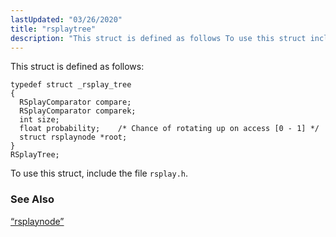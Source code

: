 ```yaml
---
lastUpdated: "03/26/2020"
title: "rsplaytree"
description: "This struct is defined as follows To use this struct include the file rsplay h Section 68 68 rsplaynode..."
---
```


This struct is defined as follows:

```
typedef struct _rsplay_tree
{
  RSplayComparator compare;
  RSplayComparator comparek;
  int size;
  float probability;    /* Chance of rotating up on access [0 - 1] */
  struct rsplaynode *root;
}
RSplayTree;
```

To use this struct, include the file `rsplay.h`.

### <a name="idp46409088"></a> See Also

[“rsplaynode”](/momentum/3/3-api/structs-rsplaynode)